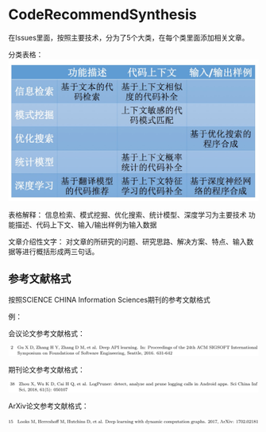 # CodeRecommendSynthesis
在Issues里面，按照主要技术，分为了5个大类，在每个类里面添加相关文章。

分类表格：
![image](https://github.com/coderZMR/CodeRecommendSynthesis/blob/master/%E5%88%86%E7%B1%BB%E5%9B%BE%E7%89%87.jpg)

表格解释：
信息检索、模式挖掘、优化搜索、统计模型、深度学习为主要技术
功能描述、代码上下文、输入/输出样例为输入数据

文章介绍性文字：
对文章的所研究的问题、研究思路、解决方案、特点、输入数据等进行概括形成两三句话。
## 参考文献格式
按照SCIENCE CHINA Information Sciences期刊的参考文献格式

例：

会议论文参考文献格式：

![image](https://github.com/coderZMR/CodeRecommendSynthesis/blob/master/%E4%BC%9A%E8%AE%AE%E8%AE%BA%E6%96%87%E5%8F%82%E8%80%83%E6%96%87%E7%8C%AE%E6%A0%BC%E5%BC%8F.JPG)

期刊论文参考文献格式：

![image](https://github.com/coderZMR/CodeRecommendSynthesis/blob/master/%E6%9C%9F%E5%88%8A%E8%AE%BA%E6%96%87%E5%8F%82%E8%80%83%E6%96%87%E7%8C%AE%E6%A0%BC%E5%BC%8F.JPG)

ArXiv论文参考文献格式：

![image](https://github.com/coderZMR/CodeRecommendSynthesis/blob/master/ArXiv%E8%AE%BA%E6%96%87%E5%8F%82%E8%80%83%E6%96%87%E7%8C%AE%E6%A0%BC%E5%BC%8F.JPG)
